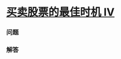 # [买卖股票的最佳时机 IV](https://leetcode-cn.com/problems/best-time-to-buy-and-sell-stock-iv)

### 问题



### 解答

```

```

